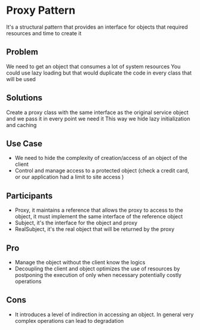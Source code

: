 # Proxy Pattern

It's a structural pattern that provides an interface for objects that required resources and time to create it

## Problem

We need to get an object that consumes a lot of system resources
You could use lazy loading but that would duplicate the code in every class that will be used

## Solutions

Create a proxy class with the same interface as the original service object and we pass it in every point we need it
This way we hide lazy initialization and caching

## Use Case

- We need to hide the complexity of creation/access of an object of the client
- Control and manage access to a protected object (check a credit card, or our application had a limit to site access )

## Participants

- Proxy, it maintains a reference that allows the proxy to access to the object, it must implement the same interface of the reference object
- Subject, it's the interface for the object and proxy
- RealSubject, it's the real object that will be returned by the proxy

## Pro

- Manage the object without the client know the logics
- Decoupling the client and object optimizes the use of resources by postponing the execution of only when necessary potentially costly operations

## Cons

- It introduces a level of indirection in accessing an object. In general very complex operations can lead to degradation
